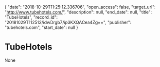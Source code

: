{
  "date": "2018-10-29T11:25:12.336706", 
  "open_access": false, 
  "target_url": "http://www.tubehotels.com/", 
  "description": null, 
  "end_date": null, 
  "title": "TubeHotels", 
  "record_id": "20181029T112512/idwDrgb7/ip3KXQACea4Zg==", 
  "publisher": "tubehotels.com", 
  "start_date": null
}

# TubeHotels

None